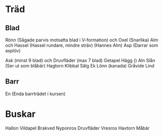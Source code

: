 # Träd
## Blad
Rönn (Sågade parvis motsatta blad i V-formation) och Oxel (Snarlika)
Alm och Hassel (Hassel rundare, mindre sträv) (Hannes Alm)
Asp (Darrar som asplöv)

Ask (minst 9 blad) och Druvfläder (max 7 blad)
Getapel
Hägg ()
Aln
Slån (Ser ut som blåbär)
Hagtorn
Klibbal
Sälg
Ek
Lönn (kanada)
Gråvide
Lind
## Barr
En (Enda barrträdet i kursen)
# Buskar
Hallon
Vildapel
Brakved
Nyponros
Druvfläder
Vresros
Havtorn
Måbär
